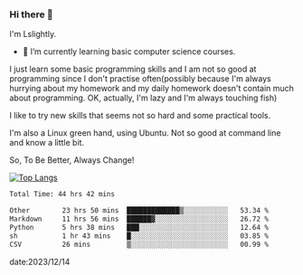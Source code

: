 ### Hi there 👋

I'm Lslightly.

- 🌱 I’m currently learning basic computer science courses.

I just learn some basic programming skills and I am not so good at programming since I don't practise often(possibly because I'm always hurrying about my homework and my daily homework doesn't contain much about programming. OK, actually, I'm lazy and I'm always touching fish)

I like to try new skills that seems not so hard and some practical tools.

I'm also a Linux green hand, using Ubuntu. Not so good at command line and know a little bit.

So, To Be Better, Always Change!

[![Top Langs](https://github-readme-stats.vercel.app/api/top-langs/?username=Lslightly&layout=compact)](https://github.com/anuraghazra/github-readme-stats)

<!--START_SECTION:waka-->

```txt
Total Time: 44 hrs 42 mins

Other        23 hrs 50 mins  █████████████▒░░░░░░░░░░░   53.34 %
Markdown     11 hrs 56 mins  ██████▓░░░░░░░░░░░░░░░░░░   26.72 %
Python       5 hrs 38 mins   ███░░░░░░░░░░░░░░░░░░░░░░   12.64 %
sh           1 hr 43 mins    █░░░░░░░░░░░░░░░░░░░░░░░░   03.85 %
CSV          26 mins         ▒░░░░░░░░░░░░░░░░░░░░░░░░   00.99 %
```

<!--END_SECTION:waka-->

date:2023/12/14

